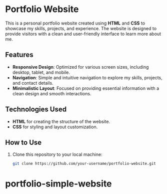 # Portfolio Website

This is a personal portfolio website created using **HTML** and **CSS** to showcase my skills, projects, and experience. The website is designed to provide visitors with a clean and user-friendly interface to learn more about me.

## Features
- **Responsive Design**: Optimized for various screen sizes, including desktop, tablet, and mobile.
- **Navigation**: Simple and intuitive navigation to explore my skills, projects, and contact details.
- **Minimalistic Layout**: Focused on providing essential information with a clean design and smooth interactions.

## Technologies Used
- **HTML** for creating the structure of the website.
- **CSS** for styling and layout customization.

## How to Use
1. Clone this repository to your local machine:
   ```bash
   git clone https://github.com/your-username/portfolio-website.git
# portfolio-simple-website
